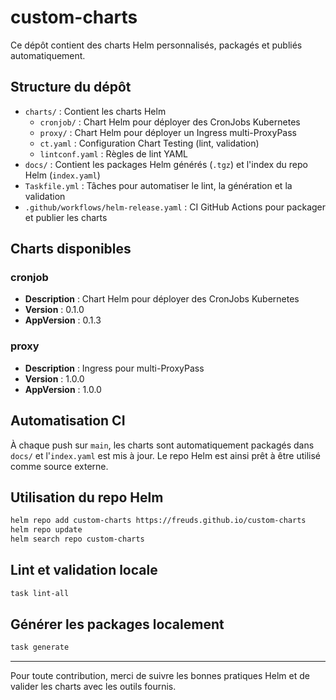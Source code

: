 # custom-charts

Ce dépôt contient des charts Helm personnalisés, packagés et publiés automatiquement.

## Structure du dépôt

- `charts/` : Contient les charts Helm
  - `cronjob/` : Chart Helm pour déployer des CronJobs Kubernetes
  - `proxy/` : Chart Helm pour déployer un Ingress multi-ProxyPass
  - `ct.yaml` : Configuration Chart Testing (lint, validation)
  - `lintconf.yaml` : Règles de lint YAML
- `docs/` : Contient les packages Helm générés (`.tgz`) et l'index du repo Helm (`index.yaml`)
- `Taskfile.yml` : Tâches pour automatiser le lint, la génération et la validation
- `.github/workflows/helm-release.yaml` : CI GitHub Actions pour packager et publier les charts

## Charts disponibles

### cronjob

- **Description** : Chart Helm pour déployer des CronJobs Kubernetes
- **Version** : 0.1.0
- **AppVersion** : 0.1.3

### proxy

- **Description** : Ingress pour multi-ProxyPass
- **Version** : 1.0.0
- **AppVersion** : 1.0.0

## Automatisation CI

À chaque push sur `main`, les charts sont automatiquement packagés dans `docs/` et l'`index.yaml` est mis à jour. Le repo Helm est ainsi prêt à être utilisé comme source externe.

## Utilisation du repo Helm

```sh
helm repo add custom-charts https://freuds.github.io/custom-charts
helm repo update
helm search repo custom-charts
```

## Lint et validation locale

```sh
task lint-all
```

## Générer les packages localement

```sh
task generate
```

---

Pour toute contribution, merci de suivre les bonnes pratiques Helm et de valider les charts avec les outils fournis.
